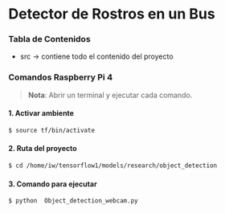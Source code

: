 # Detector de Rostros en un Bus

### Tabla de Contenidos

* src -> contiene todo el contenido del proyecto


### Comandos Raspberry Pi 4
> **Nota**: Abrir un terminal y ejecutar cada comando.
#### 1. Activar ambiente
```bash
$ source tf/bin/activate
```
#### 2. Ruta del proyecto
```bash
$ cd /home/iw/tensorflow1/models/research/object_detection
```
#### 3. Comando para ejecutar
```bash
$ python  Object_detection_webcam.py
```
